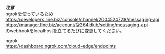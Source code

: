***注意***  
ngrokを使っているため  
https://developers.line.biz/console/channel/2004524728/messaging-api  
https://manager.line.biz/account/@264ldkib/setting/messaging-api  
のwebhookをlocalhostを立てるたびに変更してください。  
  
ngrok  
https://dashboard.ngrok.com/cloud-edge/endpoints  
